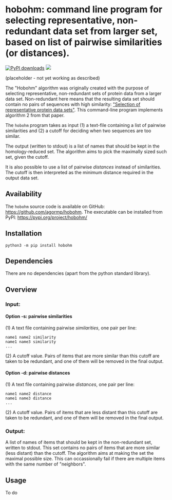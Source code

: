 # hobohm: command line program for selecting representative, non-redundant data set from larger set, based on list of pairwise similarities (or distances).

[![PyPI downloads](https://static.pepy.tech/personalized-badge/hobohm?period=total&units=none&left_color=black&right_color=blue&left_text=downloads&service=github)](https://pepy.tech/project/hobohm)
![](https://img.shields.io/badge/version-0.0.1-blue)

(placeholder - not yet working as described)

The "Hobohm" algorithm was originally created with the purpose of selecting representative, non-redundant sets of protein data from a larger data set. Non-redundant here means that the resulting data set should contain no pairs of sequences with high similarity: ["Selection of representative protein data sets"](https://pubmed.ncbi.nlm.nih.gov/1304348/). This command-line program implements algorithm 2 from that paper.

The `hobohm` program takes as input (1) a text-file containing a list of pairwise similarities and (2) a cutoff for deciding when two sequences are too similar.

The output (written to stdout) is a list of names that should be kept in the homology-reduced set. The algorithm aims to pick the maximally sized such set, given the cutoff.

It is also possible to use a list of pairwise *distances* instead of similarities. The cutoff is then interpreted as the minimum distance required in the output data set.


## Availability

The `hobohm` source code is available on GitHub: https://github.com/agormp/hobohm. The executable can be installed from PyPI: https://pypi.org/project/hobohm/

## Installation

```
python3 -m pip install hobohm
```

## Dependencies

There are no dependencies (apart from the python standard library).

## Overview

### Input:

#### Option -s: pairwise similarities

(1) A text file containing pairwise *similarities*, one pair per line:

```
name1 name2 similarity
name1 name3 similarity
...
```

(2) A cutoff value. Pairs of items that are more similar than this cutoff are taken to be redundant, and one of them will be removed in the final output.

#### Option -d: pairwise distances

(1) A text file containing pairwise *distances*, one pair per line:

```
name1 name2 distance
name1 name3 distance
...
```

(2) A cutoff value. Pairs of items that are less distant than this cutoff are taken to be redundant, and one of them will be removed in the final output.

### Output:

A list of names of items that should be kept in the non-redundant set, written to stdout. This set contains no pairs of items that are more similar (less distant) than the cutoff. The algorithm aims at making the set the maximal possible size. This can occassionally fail if there are multiple items with the same number of "neighbors".

## Usage

To do